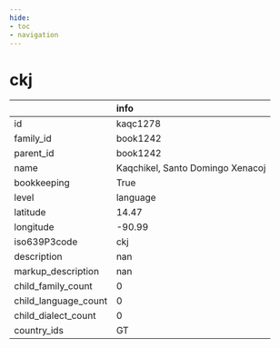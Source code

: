 ```yaml
---
hide:
- toc
- navigation
---
```

# ckj
|                      | info                             |
|:---------------------|:---------------------------------|
| id                   | kaqc1278                         |
| family_id            | book1242                         |
| parent_id            | book1242                         |
| name                 | Kaqchikel, Santo Domingo Xenacoj |
| bookkeeping          | True                             |
| level                | language                         |
| latitude             | 14.47                            |
| longitude            | -90.99                           |
| iso639P3code         | ckj                              |
| description          | nan                              |
| markup_description   | nan                              |
| child_family_count   | 0                                |
| child_language_count | 0                                |
| child_dialect_count  | 0                                |
| country_ids          | GT                               |